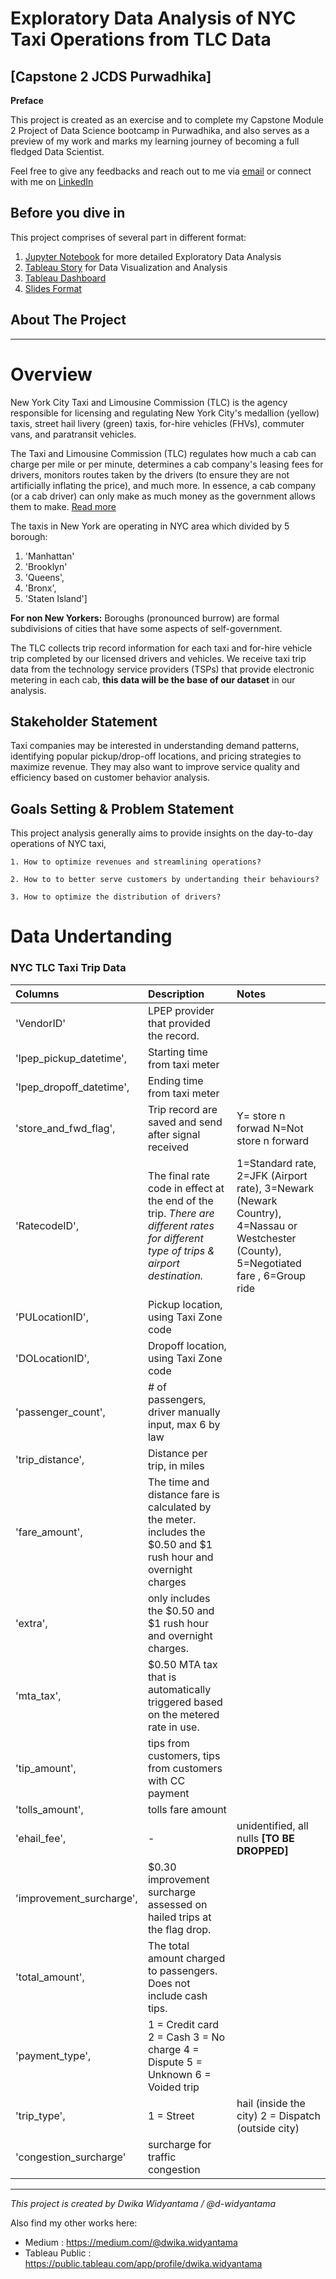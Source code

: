 # Exploratory Data Analysis of NYC Taxi Operations from TLC Data 
## [Capstone 2 JCDS Purwadhika]

**Preface**

This project is created as an exercise and to complete my Capstone Module 2 Project of Data Science bootcamp in Purwadhika,
and also serves as a preview of my work and marks my learning journey of becoming a full fledged Data Scientist.

Feel free to give any feedbacks and reach out to me via [email](dwika.widyantama@gmail.com) or connect with me on [LinkedIn](www.linkedin.com/in/dwika-w/)

## Before you dive in
This project comprises of several part in different format:
1. [Jupyter Notebook](https://github.com/d-widyantama/Capstone2-Purwadhika/blob/main/V1-EDA-NYCTaxi.ipynb) for more detailed Exploratory Data Analysis 
2. [Tableau Story]() for Data Visualization and Analysis
3. [Tableau Dashboard]()
4. [Slides Format]()


## About The Project
---

# **Overview**
New York City Taxi and Limousine Commission (TLC) is the agency responsible
for licensing and regulating New York City's medallion (yellow) taxis, street hail livery (green) taxis,
for-hire vehicles (FHVs), commuter vans, and paratransit vehicles.

The Taxi and Limousine Commission (TLC) regulates how much a cab can charge per mile or per minute, determines a cab company's leasing fees for drivers, monitors routes taken by the drivers (to ensure they are not artificially inflating the price), and much more. In essence, a cab company (or a cab driver) can only make as much money as the government allows them to make. 
[Read more](https://www.investopedia.com/articles/professionals/092515/how-nycs-yellow-cab-works-and-makes-money.asp)

The taxis in New York are operating in NYC area which divided by 5 borough:
1. 'Manhattan'
2. 'Brooklyn'
3. 'Queens', 
4. 'Bronx',
5. 'Staten Island']

**For non New Yorkers:**
Boroughs (pronounced burrow) are formal subdivisions of cities that have some aspects of self-government.

The TLC collects trip record
information for each taxi and for-hire vehicle trip completed by our licensed drivers and vehicles.
We receive taxi trip data from the technology service providers (TSPs) that provide electronic
metering in each cab, **this data will be the base of our dataset** in our analysis.



## **Stakeholder Statement**

Taxi companies may be interested in understanding demand patterns, identifying popular pickup/drop-off locations, and pricing strategies to maximize revenue. They may also want to improve service quality and efficiency based on customer behavior analysis.

## **Goals Setting & Problem Statement**

This project analysis generally aims to provide insights on the day-to-day operations of NYC taxi, 
    
    1. How to optimize revenues and streamlining operations?  
   
    2. How to to better serve customers by undertanding their behaviours?  
   
    3. How to optimize the distribution of drivers?
    
# Data Undertanding
### NYC TLC Taxi Trip Data

| Columns       | Description |  Notes| 
| :---          |    :----   | :---- | 
| 'VendorID'    | LPEP provider that provided the record.|  |
| 'lpep_pickup_datetime',   | Starting time from taxi meter
| 'lpep_dropoff_datetime',  | Ending time from taxi meter
| 'store_and_fwd_flag',     | Trip record are saved and send after signal received | Y= store n forwad N=Not store n forward  
| 'RatecodeID',             | The final rate code in effect at the end of the trip.   *There are different rates for different type of trips & airport destination.*|  1=Standard rate, 2=JFK (Airport rate), 3=Newark   (Newark Country), 4=Nassau or Westchester (County), 5=Negotiated fare , 6=Group ride|
| 'PULocationID',           | Pickup location, using Taxi Zone code
| 'DOLocationID',           | Dropoff location, using Taxi Zone code
| 'passenger_count',        | # of passengers, driver manually input, max 6 by law
| 'trip_distance',          | Distance per trip, in miles
| 'fare_amount',            | The time and distance fare is calculated by the meter. includes the $0.50 and $1 rush hour and overnight charges
| 'extra',                  | only includes the $0.50 and $1 rush hour and overnight charges.
| 'mta_tax',                | $0.50 MTA tax that is automatically triggered based on the metered rate in use.
| 'tip_amount',             | tips from customers, tips from customers with CC payment
| 'tolls_amount',           | tolls fare amount
| 'ehail_fee',              | - | unidentified, all nulls  **[TO BE DROPPED]** |
| 'improvement_surcharge',  | $0.30 improvement surcharge assessed on hailed trips at the flag drop.
| 'total_amount',           | The total amount charged to passengers. Does not include cash tips.
| 'payment_type',           | 1 = Credit card 2 = Cash 3 = No charge 4 = Dispute 5 = Unknown 6 = Voided trip
| 'trip_type',              | 1 = Street|hail (inside the city) 2 = Dispatch (outside city)
| 'congestion_surcharge'    | surcharge for traffic congestion

---
*This project is created by Dwika Widyantama / @d-widyantama*

Also find my other works here:
- Medium    : https://medium.com/@dwika.widyantama
- Tableau Public : https://public.tableau.com/app/profile/dwika.widyantama
